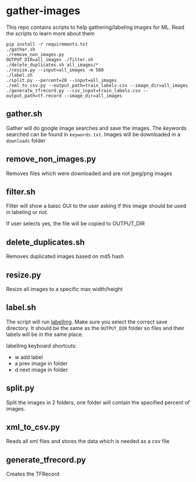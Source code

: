 # gather-images

This repo contains scripts to help gathering/labeling images for ML. Read
the scripts to learn more about them

```
pip install -r requirements.txt
./gather.sh
./remove_non_images.py
OUTPUT_DIR=all_images ./filter.sh
./delete_duplicates.sh all_images/*
./resize.py --input=all_images -m 500
./label.sh
./split.py --percent=20 --input=all_images
./xml_to_csv.py --output_path=train_labels.csv --image_dir=all_images
./generate_tfrecord.py --csv_input=train_labels.csv --output_path=tf.record --image_dir=all_images
```

## gather.sh

Gather will do google image searches and save the images. The keywords searched
can be found in `keywords.txt`. Images will be downloaded in a `downloads`
folder

## remove_non_images.py

Removes files which were downloaded and are not jpeg/png images

## filter.sh

Filter will show a baisc GUI to the user asking if this image should be used
in labeling or not.

If user selects yes, the file will be copied to OUTPUT_DIR

## delete_duplicates.sh

Removes duplicated images based on md5 hash

## resize.py

Resize all images to a specific max width/height

## label.sh

The script will run [labelImg](https://github.com/tzutalin/labelImg). Make sure
you select the correct save directory. It should be the same as the
`OUTPUT_DIR` folder so files and their labels will be in the same place.

labelImg keyboard shortcuts:

  * w add label
  * a prev image in folder
  * d next image in folder

## split.py

Split the images in 2 folders, one folder will contain the specified percent
of images.

## xml_to_csv.py

Reads all xml files and stores the data which is needed as a csv file

## generate_tfrecord.py

Creates the TFRecord
